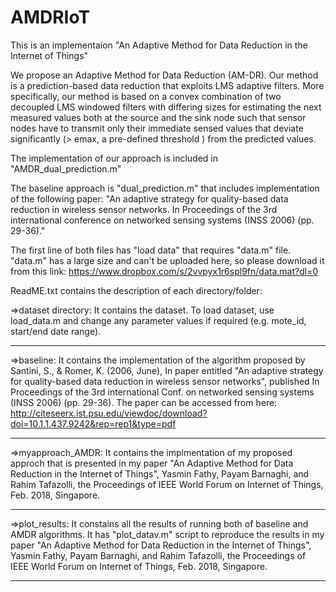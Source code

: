 # AMDRIoT

This is an implementaion "An Adaptive Method for Data Reduction in the Internet of Things"

We propose an Adaptive Method for Data Reduction (AM-DR). Our method is a prediction-based data reduction that exploits LMS adaptive filters. More specifically, our method is based on a convex combination of two decoupled LMS windowed filters with differing sizes for estimating the next measured values both at the source and the sink node such that sensor nodes have to transmit only their immediate sensed values that deviate significantly (> emax, a pre-defined threshold ) from the predicted values.

The implementation of our approach is included in "AMDR_dual_prediction.m"

The baseline approach is "dual_prediction.m" that includes implementation of the following paper:
"An adaptive strategy for quality-based data reduction in wireless sensor networks. In Proceedings of the 3rd international 
conference on networked sensing systems (INSS 2006) (pp. 29-36)." 

The first line of both files has "load data" that requires "data.m" file. "data.m" has a large size and can't be uploaded here, so please download it from this link:
https://www.dropbox.com/s/2vvpyx1r6spl9fn/data.mat?dl=0


ReadME.txt contains the description of each directory/folder:

=>dataset directory:
It contains the dataset. To load dataset, use load_data.m 
and change any parameter values if required (e.g. mote_id, start/end 
date range).

--------------------------------------------------------------------------
=>baseline:
It contains the implementation of the algorithm proposed by Santini, S., 
& Romer, K. (2006, June), In paper entitled "An adaptive strategy for 
quality-based data reduction in wireless sensor networks", published
In Proceedings of the 3rd international Conf. on networked sensing systems 
(INSS 2006) (pp. 29-36).
The paper can be accessed from here:
http://citeseerx.ist.psu.edu/viewdoc/download?doi=10.1.1.437.9242&rep=rep1&type=pdf

--------------------------------------------------------------------------
=>myapproach_AMDR:
It contains the implmentation of my proposed approch that is presented in
my paper "An Adaptive Method for Data Reduction in 
the Internet of Things", Yasmin Fathy, Payam Barnaghi,
and Rahim Tafazolli, the Proceedings of IEEE World Forum on Internet 
of Things, Feb. 2018, Singapore. 

--------------------------------------------------------------------------
=>plot_results:
It constains all the results of running both of baseline and AMDR algorithms.
It has "plot_datav.m" script to reproduce the results in my paper "An Adaptive 
Method for Data Reduction in the Internet of Things", 
Yasmin Fathy, Payam Barnaghi, and Rahim Tafazolli, the Proceedings of IEEE World Forum 
on Internet of Things, Feb. 2018, Singapore. 

--------------------------------------------------------------------------


